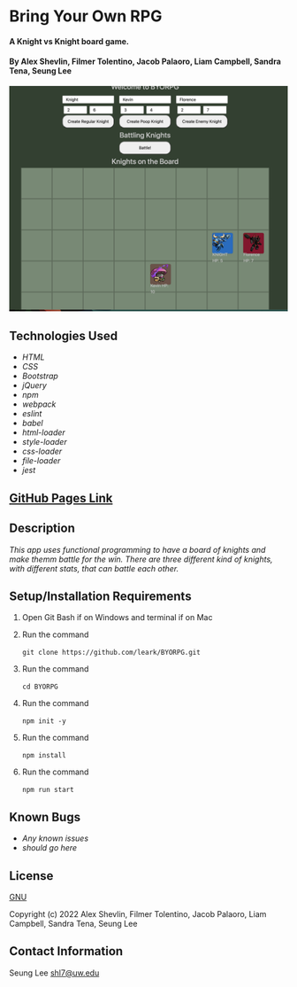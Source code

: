 # Bring Your Own RPG

#### A Knight vs Knight board game.

#### By Alex Shevlin, Filmer Tolentino, Jacob Palaoro, Liam Campbell, Sandra Tena, Seung Lee

![A screen shot of the loaded app.](/src/img/appScreenShot.png)

## Technologies Used

* _HTML_
* _CSS_
* _Bootstrap_
* _jQuery_
* _npm_
* _webpack_
* _eslint_
* _babel_
* _html-loader_
* _style-loader_
* _css-loader_
* _file-loader_
* _jest_

## [GitHub Pages Link](https://leark.github.io/BYORPG)
## Description

_This app uses functional programming to have a board of knights and make themm battle for the win. There are three different kind of knights, with different stats, that can battle each other._

## Setup/Installation Requirements

1. Open Git Bash if on Windows and terminal if on Mac
2. Run the command

    ``git clone https://github.com/leark/BYORPG.git``

3. Run the command

    ``cd BYORPG``

4. Run the command

    ``npm init -y``

5. Run the command

    ``npm install``

6. Run the command

    ``npm run start``

## Known Bugs

* _Any known issues_
* _should go here_

## License

[GNU](/LICENSE-GNU)

Copyright (c) 2022 Alex Shevlin, Filmer Tolentino, Jacob Palaoro, Liam Campbell, Sandra Tena, Seung Lee

## Contact Information

Seung Lee
shl7@uw.edu